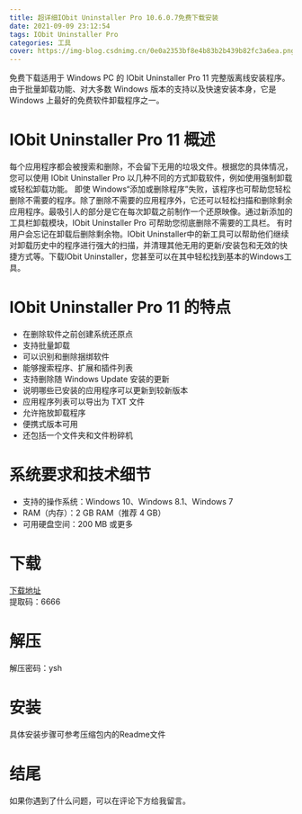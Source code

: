 ```yaml
---
title: 超详细IObit Uninstaller Pro 10.6.0.7免费下载安装
date: 2021-09-09 23:12:54
tags: IObit Uninstaller Pro
categories: 工具
cover: https://img-blog.csdnimg.cn/0e0a2353bf8e4b83b2b439b82fc3a6ea.png
---
```


免费下载适用于 Windows PC 的 IObit Uninstaller Pro 11 完整版离线安装程序。由于批量卸载功能、对大多数 Windows 版本的支持以及快速安装本身，它是 Windows 上最好的免费软件卸载程序之一。

# IObit Uninstaller Pro 11 概述
每个应用程序都会被搜索和删除，不会留下无用的垃圾文件。根据您的具体情况，您可以使用 IObit Uninstaller Pro 以几种不同的方式卸载软件，例如使用强制卸载或轻松卸载功能。
即使 Windows“添加或删除程序”失败，该程序也可帮助您轻松删除不需要的程序。除了删除不需要的应用程序外，它还可以轻松扫描和删除剩余应用程序。最吸引人的部分是它在每次卸载之前制作一个还原映像。通过新添加的工具栏卸载模块，IObit Uninstaller Pro 可帮助您彻底删除不需要的工具栏。
有时用户会忘记在卸载后删除剩余物。IObit Uninstaller中的新工具可以帮助他们继续对卸载历史中的程序进行强大的扫描，并清理其他无用的更新/安装包和无效的快捷方式等。下载IObit Uninstaller，您甚至可以在其中轻松找到基本的Windows工具。

# IObit Uninstaller Pro 11 的特点
- 在删除软件之前创建系统还原点
- 支持批量卸载
- 可以识别和删除捆绑软件
- 能够搜索程序、扩展和插件列表
- 支持删除随 Windows Update 安装的更新
- 说明哪些已安装的应用程序可以更新到较新版本
- 应用程序列表可以导出为 TXT 文件
- 允许拖放卸载程序
- 便携式版本可用
- 还包括一个文件夹和文件粉碎机

# 系统要求和技术细节
- 支持的操作系统：Windows 10、Windows 8.1、Windows 7
- RAM（内存）：2 GB RAM（推荐 4 GB）
- 可用硬盘空间：200 MB 或更多

# 下载
[下载地址](https://pan.baidu.com/s/1iCWPHm6TGCfysH3Mj6BGOw)   
提取码：6666

# 解压
解压密码：ysh

# 安装
具体安装步骤可参考压缩包内的Readme文件

# 结尾
如果你遇到了什么问题，可以在评论下方给我留言。














